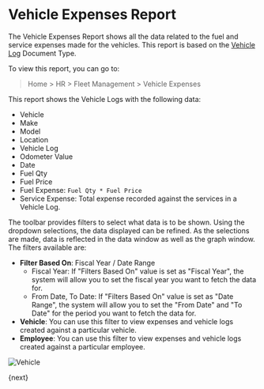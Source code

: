 <!-- add-breadcrumbs -->

# Vehicle Expenses Report

The Vehicle Expenses Report shows all the data related to the fuel and service expenses made for the vehicles. This report is based on the [Vehicle Log](/docs/user/manual/en/hr/vehicle-log) Document Type.

To view this report, you can go to:

> Home > HR > Fleet Management > Vehicle Expenses

This report shows the Vehicle Logs with the following data:

- Vehicle
- Make
- Model
- Location
- Vehicle Log
- Odometer Value
- Date
- Fuel Qty
- Fuel Price
- Fuel Expense: `Fuel Qty * Fuel Price`
- Service Expense: Total expense recorded against the services in a Vehicle Log.

The toolbar provides filters to select what data is to be shown. Using the dropdown selections, the data displayed can be refined. As the selections are made, data is reflected in the data window as well as the graph window. The filters available are:

- **Filter Based On**: Fiscal Year / Date Range
  - Fiscal Year: If "Filters Based On" value is set as "Fiscal Year", the system will allow you to set the fiscal year you want to fetch the data for.
  - From Date, To Date: If "Filters Based On" value is set as "Date Range", the system will allow you to set the "From Date" and "To Date" for the period you want to fetch the data for.
- **Vehicle**: You can use this filter to view expenses and vehicle logs created against a particular vehicle.
- **Employee**: You can use this filter to view expenses and vehicle logs created against a particular employee.

<img class="screenshot" alt="Vehicle" src="{{docs_base_url}}/assets/img/human-resources/vehicle-expenses-report.png">

{next}
